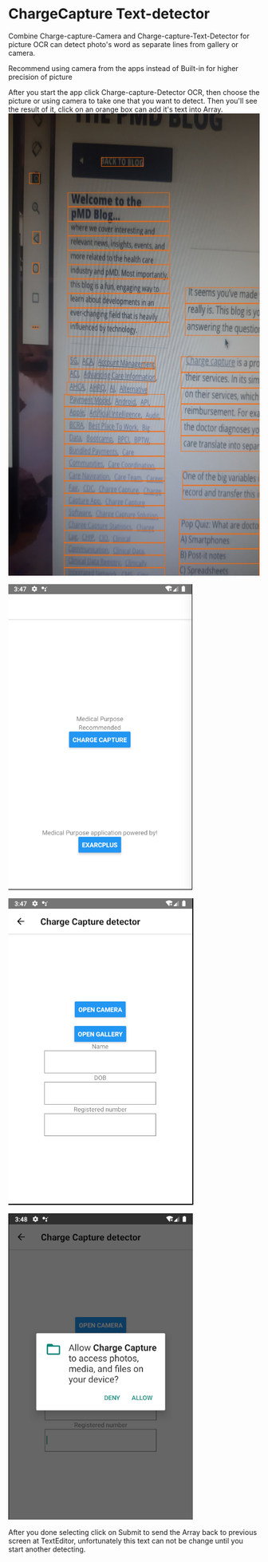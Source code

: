 # ChargeCapture Text-detector
Combine Charge-capture-Camera and Charge-capture-Text-Detector for picture OCR 
can detect photo's word as separate lines from gallery or camera.

Recommend using camera from the apps instead of Built-in for higher precision of picture

After you start the app click Charge-capture-Detector OCR, then choose the picture or using camera to take one that you want to detect.
Then you'll see the result of it, click on an orange box can add it's text into Array.
![image](https://github.com/Gokuljokul/ChargeCapture/blob/master/detectLines.png)
 
![image](https://github.com/Gokuljokul/ChargeCapture/blob/master/homescreen.png)

![image](https://github.com/Gokuljokul/ChargeCapture/blob/master/homescr.png)

![image](https://github.com/Gokuljokul/ChargeCapture/blob/master/homescr1.png)


After you done selecting click on Submit to send the Array back to previous screen at TextEditor,
unfortunately this text can not be change until you start another detecting.
